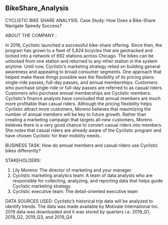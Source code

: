 ## BikeShare_Analysis
CYCLISTIC BIKE SHARE ANALYSIS.
Case Study: How Does a Bike-Share Navigate Speedy Success?

ABOUT THE COMPANY :

In 2016, Cyclistic launched a successful bike-share offering. Since then, the program has grown to a fleet of 5,824 bicycles that are geotracked and locked into a network of 692 stations across Chicago. The bikes can be unlocked from one station and returned to any other station in the system anytime.
Until now, Cyclistic’s marketing strategy relied on building general awareness and appealing to broad consumer segments. One approach that helped make these things possible was the flexibility of its pricing plans: single-ride passes, full-day passes, and annual memberships. Customers who purchase single-ride or full-day passes are referred to as casual riders. Customers who purchase annual memberships are Cyclistic members.
Cyclistic’s finance analysts have concluded that annual members are much more profitable than casual riders. Although the pricing flexibility helps Cyclistic attract more customers, Moreno believes that maximizing the number of annual members will be key to future growth. Rather than creating a marketing campaign that targets all-new customers, Moreno believes there is a very good chance to convert casual riders into members. She notes that casual riders are already aware of the Cyclistic program and have chosen Cyclistic for their mobility needs..

BUSINESS TASK: How do annual members and casual riders use Cyclistic bikes differently?

STAKEHOLDERS:
1.	Lily Moreno: The director of marketing and your manager.
2.	Cyclistic marketing analytics team: A team of data analysts who are responsible for collecting, analyzing, and reporting data that helps guide Cyclistic marketing strategy.
3.	Cyclistic executive team: The detail-oriented executive team

DATA SOURCES USED:
Cyclistic’s historical trip data will be analyzed to identify trends. The data was made available by Motivate International Inc. 2019 data was downloaded and it was stored by quarters i.e. 2019_Q1, 2019_Q2, 2019_Q3, and 2019_Q4 
